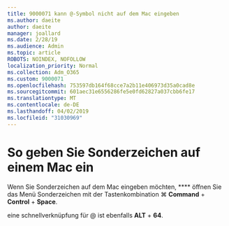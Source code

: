 ```yaml
---
title: 9000071 kann @-Symbol nicht auf dem Mac eingeben
ms.author: daeite
author: daeite
manager: joallard
ms.date: 2/28/19
ms.audience: Admin
ms.topic: article
ROBOTS: NOINDEX, NOFOLLOW
localization_priority: Normal
ms.collection: Adm_O365
ms.custom: 9000071
ms.openlocfilehash: 753597db164f68cce7a2b11e406973d35a0cad8e
ms.sourcegitcommit: 601aec31e6556286fe5e0fd62827a037cbb6fe17
ms.translationtype: MT
ms.contentlocale: de-DE
ms.lasthandoff: 04/02/2019
ms.locfileid: "31030969"
---
```

# <a name="how-to-type-special-characters-on-a-mac"></a>So geben Sie Sonderzeichen auf einem Mac ein

Wenn Sie Sonderzeichen auf dem Mac eingeben möchten, **** öffnen Sie das Menü Sonderzeichen mit der Tastenkombination ⌘ **Command** + **Control** + **Space**.

eine schnellverknüpfung für @ ist ebenfalls **ALT** + **64**.